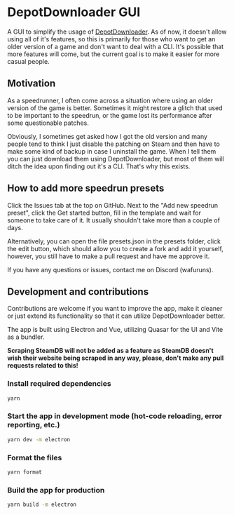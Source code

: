 # DepotDownloader GUI

A GUI to simplify the usage of [DepotDownloader](https://github.com/SteamRE/DepotDownloader). As of now, it doesn't allow using all of it's features, so this is primarily for those who want to get an older version of a game and don't want to deal with a CLI. It's possible that more features will come, but the current goal is to make it easier for more casual people.

## Motivation

As a speedrunner, I often come across a situation where using an older version of the game is better. Sometimes it might restore a glitch that used to be important to the speedrun, or the game lost its performance after some questionable patches.

Obviously, I sometimes get asked how I got the old version and many people tend to think I just disable the patching on Steam and then have to make some kind of backup in case I uninstall the game. When I tell them you can just download them using DepotDownloader, but most of them will ditch the idea upon finding out it's a CLI. That's why this exists.

## How to add more speedrun presets

Click the Issues tab at the top on GitHub. Next to the "Add new speedrun preset", click the Get started button, fill in the template and wait for someone to take care of it. It usually shouldn't take more than a couple of days.

Alternatively, you can open the file presets.json in the presets folder, click the edit button, which should allow you to create a fork and add it yourself, however, you still have to make a pull request and have me approve it.

If you have any questions or issues, contact me on Discord (wafuruns).

## Development and contributions

Contributions are welcome if you want to improve the app, make it cleaner or just extend its functionality so that it can utilize DepotDownloader better.

The app is built using Electron and Vue, utilizing Quasar for the UI and Vite as a bundler.

**Scraping SteamDB will not be added as a feature as SteamDB doesn't wish their website being scraped in any way, please, don't make any pull requests related to this!**

### Install required dependencies

```bash
yarn
```

### Start the app in development mode (hot-code reloading, error reporting, etc.)

```bash
yarn dev -m electron
```

### Format the files

```bash
yarn format
```

### Build the app for production

```bash
yarn build -m electron
```
